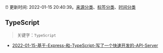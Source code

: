 :alarm_clock: 更新时间: 2022-01-15 20:40:39。[来源分类](../README.md)、[标签分类](../TAGS.md)、[时间分类](../TIMELINE.md)

## TypeScript


> 关键字：`TypeScript`



- [2022-01-15-基于-Express-和-TypeScript-写了一个快速开发的-API-Server](https://www.v2ex.com/t/828499) 